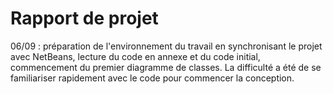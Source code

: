 # Rapport de projet

06/09 : préparation de l'environnement du travail en synchronisant le projet avec NetBeans, lecture du code en annexe et du code initial, commencement du premier diagramme de classes.
La difficulté a été de se familiariser rapidement avec le code pour commencer la conception.

